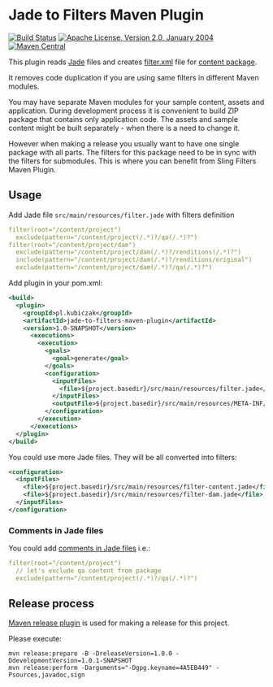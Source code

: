 Jade to Filters Maven Plugin
============================

[![Build Status](https://travis-ci.org/wiiitek/jade-to-filters-maven-plugin.svg?branch=master)](https://travis-ci.org/wiiitek/jade-to-filters-maven-plugin)
[![Apache License, Version 2.0, January 2004](https://img.shields.io/github/license/cognifide/aet.svg?label=License)](http://www.apache.org/licenses/)
[![Maven Central](https://img.shields.io/maven-central/v/pl.kubiczak/jade-to-filters-maven-plugin.svg?label=Maven%20Central)](http://search.maven.org/#search%7Cga%7C1%7Cg%3A%22pl.kubiczak%22%20AND%20a%3A%22jade-to-filters-maven-plugin%22)

This plugin reads [Jade] files and creates [filter.xml] file for [content package].

It removes code duplication if you are using same filters in different Maven modules.

You may have separate Maven modules for your sample content, assets and application. During development process it is convenient to build ZIP package that contains only application code. The assets and sample content might be built separately - when there is a need to change it.

However when making a release you usually want to have one single package with all parts. The filters for this package need to be in sync with the filters for submodules. This is where you can benefit from Sling Filters Maven Plugin.

Usage
-----

Add Jade file `src/main/resources/filter.jade` with filters definition

```yaml
filter(root="/content/project")
  exclude(pattern="/content/project(/.*)?/qa(/.*)?")
filter(root="/content/project/dam")
  exclude(pattern="/content/project/dam(/.*)?/renditions(/.*)?")
  include(pattern="/content/project/dam(/.*)?/renditions/original")
  exclude(pattern="/content/project/dam(/.*)?/qa(/.*)?")
```

Add plugin in your pom.xml:

```xml
<build>
  <plugin>
    <groupId>pl.kubiczak</groupId>
    <artifactId>jade-to-filters-maven-plugin</artifactId>
    <version>1.0-SNAPSHOT</version>
      <executions>
        <execution>
          <goals>
            <goal>generate</goal>
          </goals>
          <configuration>
            <inputFiles>
              <file>${project.basedir}/src/main/resources/filter.jade</file>
            </inputFiles>
            <outputFile>${project.basedir}/src/main/resources/META-INF/vault/filter.xml</outputFile>
          </configuration>
        </execution>
      </executions>
  </plugin>
</build>
```

You could use more Jade files. They will be all converted into filters:

```xml
<configuration>
  <inputFiles>
    <file>${project.basedir}/src/main/resources/filter-content.jade</file>
    <file>${project.basedir}/src/main/resources/filter-dam.jade</file>
  </inputFiles>
</configuration>
```

### Comments in Jade files

You could add [comments in Jade files] i.e.:

```yaml
filter(root="/content/project")
  // let's exclude qa content from package
  exclude(pattern="/content/project(/.*)?/qa(/.*)?")
```

Release process
---------------

[Maven release plugin] is used for making a release for this project.

Please execute:

```
mvn release:prepare -B -DreleaseVersion=1.0.0 -DdevelopmentVersion=1.0.1-SNAPSHOT
mvn release:perform -Darguments="-Dgpg.keyname=4A5EB449" -Psources,javadoc,sign
```

[Jade]: http://jade-lang.com/
[filter.xml]: http://jackrabbit.apache.org/filevault/filter.html
[content package]: https://helpx.adobe.com/experience-manager/6-3/sites/administering/using/package-manager.html
[comments in Jade files]: http://jade-lang.com/reference/comments
[Maven release plugin]: http://maven.apache.org/maven-release/maven-release-plugin/index.html
